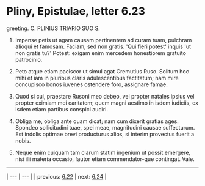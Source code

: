 # Pliny, Epistulae, letter 6.23

greeting. C. PLINIUS TRIARIO SUO S.



1. Impense petis ut agam causam pertinentem ad curam tuam, pulchram alioqui et famosam. Faciam, sed non gratis. 'Qui fieri potest' inquis 'ut non gratis tu?' Potest: exigam enim mercedem honestiorem gratuito patrocinio.



2. Peto atque etiam paciscor ut simul agat Cremutius Ruso. Solitum hoc mihi et iam in pluribus claris adulescentibus factitatum; nam mire concupisco bonos iuvenes ostendere foro, assignare famae.



3. Quod si cui, praestare Rusoni meo debeo, vel propter natales ipsius vel propter eximiam mei caritatem; quem magni aestimo in isdem iudiciis, ex isdem etiam partibus conspici audiri.



4. Obliga me, obliga ante quam dicat; nam cum dixerit gratias ages. Spondeo sollicitudini tuae, spei meae, magnitudini causae suffecturum. Est indolis optimae brevi producturus alios, si interim provectus fuerit a nobis.



5. Neque enim cuiquam tam clarum statim ingenium ut possit emergere, nisi illi materia occasio, fautor etiam commendator-que contingat. Vale.



---

| --- | --- |
| previous: [6.22](../6.22/) | next: [6.24](../6.24/) |